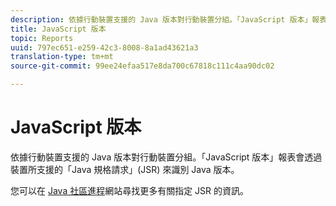 ```yaml
---
description: 依據行動裝置支援的 Java 版本對行動裝置分組。「JavaScript 版本」報表會透過裝置所支援的「Java 規格請求」(JSR) 來識別 Java 版本。
title: JavaScript 版本
topic: Reports
uuid: 797ec651-e259-42c3-8008-8a1ad43621a3
translation-type: tm+mt
source-git-commit: 99ee24efaa517e8da700c67818c111c4aa90dc02

---
```



# JavaScript 版本

依據行動裝置支援的 Java 版本對行動裝置分組。「JavaScript 版本」報表會透過裝置所支援的「Java 規格請求」(JSR) 來識別 Java 版本。

您可以在 [Java 社區進程](https://jcp.org/en/jsr/overview)網站尋找更多有關指定 JSR 的資訊。
